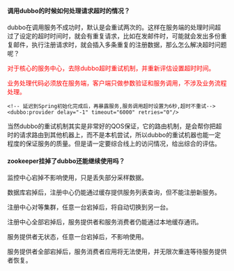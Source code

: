 #### 调用dubbo的时候如何处理请求超时的情况？
dubbo在调用服务不成功时，默认是会重试两次的。这样在服务端的处理时间超过了设定的超时时间时，就会有重复请求，比如在发邮件时，可能就会发出多份重复邮件，执行注册请求时，就会插入多条重复的注册数据，那么怎么解决超时问题呢？


<span style="color: red">对于核心的服务中心，去除dubbo超时重试机制，并重新评估设置超时时间。</span>


<span style="color: red">业务处理代码必须放在服务端，客户端只做参数验证和服务调用，不涉及业务流程处理。</span>


```
<!-- 延迟到Spring初始化完成后，再暴露服务,服务调用超时设置为6秒,超时不重试-->  
<dubbo:provider delay="-1" timeout="6000" retries="0"/>
```


当然dubbo的重试机制其实是非常好的QOS保证，它的路由机制，是会帮你把超时的请求路由到其他机器上，而不是本机尝试，所以dubbo的重试机器也能一定程度的保证服务的质量。但是请一定要综合线上的访问情况，给出综合的评估。


#### zookeeper挂掉了dubbo还能继续使用吗？
监控中心宕掉不影响使用，只是丢失部分采样数据。


数据库宕掉后，注册中心仍能通过缓存提供服务列表查询，但不能注册新服务。


注册中心对等集群，任意一台宕掉后，将自动切换到另一台。


注册中心全部宕掉后，服务提供者和服务消费者仍能通过本地缓存通讯。


服务提供者无状态，任意一台宕掉后，不影响使用。


服务提供者全部宕掉后，服务消费者应用将无法使用，并无限次重连等待服务提供者恢复。
